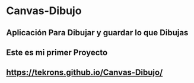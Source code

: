 # Canvas-Dibujo
## Aplicación Para Dibujar y guardar lo que Dibujas
## Este es mi primer Proyecto
##  https://tekrons.github.io/Canvas-Dibujo/
